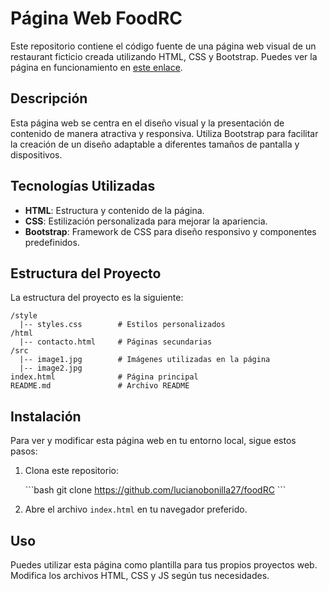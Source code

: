 
# Página Web FoodRC

Este repositorio contiene el código fuente de una página web visual de un restaurant ficticio creada utilizando HTML, CSS y Bootstrap. Puedes ver la página en funcionamiento en [este enlace](https://guileless-panda-1a5039.netlify.app/).

## Descripción

Esta página web se centra en el diseño visual y la presentación de contenido de manera atractiva y responsiva. Utiliza Bootstrap para facilitar la creación de un diseño adaptable a diferentes tamaños de pantalla y dispositivos.

## Tecnologías Utilizadas

- **HTML**: Estructura y contenido de la página.
- **CSS**: Estilización personalizada para mejorar la apariencia.
- **Bootstrap**: Framework de CSS para diseño responsivo y componentes predefinidos.

## Estructura del Proyecto

La estructura del proyecto es la siguiente:

```
/style
  |-- styles.css        # Estilos personalizados
/html
  |-- contacto.html     # Páginas secundarias 
/src
  |-- image1.jpg        # Imágenes utilizadas en la página
  |-- image2.jpg
index.html              # Página principal
README.md               # Archivo README
```

## Instalación

Para ver y modificar esta página web en tu entorno local, sigue estos pasos:

1. Clona este repositorio:

    \```bash
    git clone https://github.com/lucianobonilla27/foodRC
    \```


2. Abre el archivo `index.html` en tu navegador preferido.

## Uso

Puedes utilizar esta página como plantilla para tus propios proyectos web. Modifica los archivos HTML, CSS y JS según tus necesidades.


